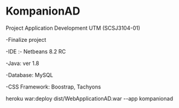 # KompanionAD
Project Application Development UTM
(SCSJ3104-01)

-Finalize project

-IDE :- Netbeans 8.2 RC

-Java: ver 1.8

-Database: MySQL

-CSS Framework: Boostrap, Tachyons

heroku war:deploy dist/WebApplicationAD.war --app kompanionad
